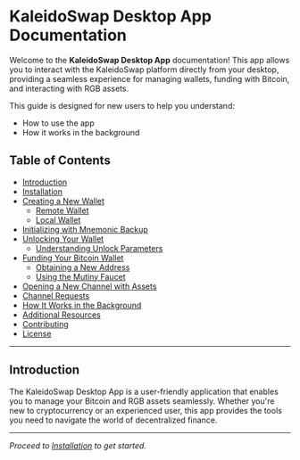 # KaleidoSwap Desktop App Documentation

Welcome to the **KaleidoSwap Desktop App** documentation! This app allows you to interact with the KaleidoSwap platform directly from your desktop, providing a seamless experience for managing wallets, funding with Bitcoin, and interacting with RGB assets.

This guide is designed for new users to help you understand:

- How to use the app
- How it works in the background

## Table of Contents

- [Introduction](#introduction)
- [Installation](Installation.md)
- [Creating a New Wallet](CreatingWallet.md)
  - [Remote Wallet](CreatingWallet.md#remote-wallet)
  - [Local Wallet](CreatingWallet.md#local-wallet)
- [Initializing with Mnemonic Backup](InitializingMnemonic.md)
- [Unlocking Your Wallet](UnlockingWallet.md)
  - [Understanding Unlock Parameters](UnlockingWallet.md#understanding-unlock-parameters)
- [Funding Your Bitcoin Wallet](FundingWallet.md)
  - [Obtaining a New Address](FundingWallet.md#obtaining-a-new-address)
  - [Using the Mutiny Faucet](FundingWallet.md#using-the-mutiny-faucet)
- [Opening a New Channel with Assets](OpeningChannel.md)
- [Channel Requests](ChannelRequests.md)
- [How It Works in the Background](Background.md)
- [Additional Resources](AdditionalResources.md)
- [Contributing](Contributing.md)
- [License](License.md)

---

## Introduction

The KaleidoSwap Desktop App is a user-friendly application that enables you to manage your Bitcoin and RGB assets seamlessly. Whether you're new to cryptocurrency or an experienced user, this app provides the tools you need to navigate the world of decentralized finance.

---

*Proceed to [Installation](Installation.md) to get started.*
